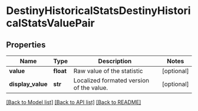 # DestinyHistoricalStatsDestinyHistoricalStatsValuePair

## Properties
Name | Type | Description | Notes
------------ | ------------- | ------------- | -------------
**value** | **float** | Raw value of the statistic | [optional] 
**display_value** | **str** | Localized formated version of the value. | [optional] 

[[Back to Model list]](../README.md#documentation-for-models) [[Back to API list]](../README.md#documentation-for-api-endpoints) [[Back to README]](../README.md)


